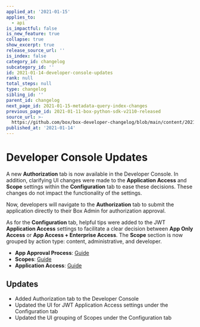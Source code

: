 ```yaml
---
applied_at: '2021-01-15'
applies_to:
  - api
is_impactful: false
is_new_feature: true
collapse: true
show_excerpt: true
release_source_url: ''
is_index: false
category_id: changelog
subcategory_id: ''
id: 2021-01-14-developer-console-updates
rank: null
total_steps: null
type: changelog
sibling_id: ''
parent_id: changelog
next_page_id: 2021-01-15-metadata-query-index-changes
previous_page_id: 2021-01-11-box-python-sdk-v2110-released
source_url: >-
  https://github.com/box/box-developer-changelog/blob/main/content/2021/01-14-developer-console-updates.md
published_at: '2021-01-14'
---
```

# Developer Console Updates

A new **Authorization** tab is now available in the Developer Console. In
addition, clarifying UI changes were made to the **Application Access** and
**Scope** settings within the **Configuration** tab to ease these decisions.
These changes do not impact the functionality of the settings.

<!-- more -->

Now, developers will navigate to the  **Authorization** tab to submit the
application directly to their Box Admin for authorization approval.

As for the **Configuration** tab, helpful tips were added to the JWT
**Application Access** settings to facilitate a clear decision
between **App Only Access** or **App Access + Enterprise Access**.
The **Scope** section is now grouped by action type: content, administrative,
and developer.


* **App Approval Process**: [Guide](g://authorization/custom-app-approval)
* **Scopes**: [Guide](g://api-calls/permissions-and-errors/scopes)
* **Application Access**:
[Guide](g://authentication/jwt/jwt-setup/#application-access)

## Updates

* Added Authorization tab to the Developer Console
* Updated the UI for JWT Application Access settings under the Configuration tab
* Updated the UI grouping of Scopes under the Configuration tab